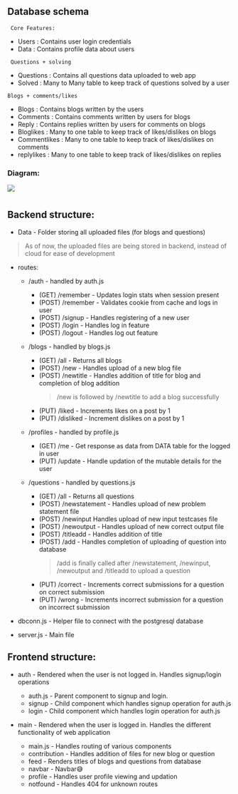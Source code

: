 
## Database schema
` Core Features:`
* Users     : Contains user login credentials
* Data      : Contains profile data about users

` Questions + solving`
* Questions : Contains all questions data uploaded to web app
* Solved    : Many to Many table to keep track of questions solved by a user

`Blogs + comments/likes`
* Blogs     : Contains blogs written by the users
* Comments  : Contains comments written by users for blogs
* Reply     : Contains replies written by users for comments on blogs
* Bloglikes : Many to one table to keep track of likes/dislikes on blogs
* Commentlikes : Many to one table to keep track of likes/dislikes on comments
* replylikes : Many to one table to keep track of likes/dislikes on replies

### Diagram:

<img src = "./schema.png"/>

#

## Backend structure:

* Data - Folder storing all uploaded files (for blogs and questions)
> As of now, the uploaded files are being stored in backend, instead of cloud for ease of development

* routes:

    - /auth - handled by auth.js
        * (GET) /remember - Updates login stats when session present
        * (POST) /remember - Validates cookie from cache and logs in user 
        * (POST) /signup - Handles registering of a new user
        * (POST) /login - Handles log in feature
        * (POST) /logout - Handles log out feature

    - /blogs - handled by blogs.js
        * (GET)  /all - Returns all blogs
        * (POST) /new - Handles upload of a new blog file
        * (POST) /newtitle - Handles addition of title for blog and completion of blog addition
            > /new is followed by /newtitle to add a blog successfully
        * (PUT) /liked - Increments likes on a post by 1
        * (PUT) /disliked - Increment dislikes on a post by 1
    - /profiles - handled by profile.js
        * (GET) /me - Get response as data from DATA table for the logged in user
        * (PUT) /update - Handle updation of the mutable details for the user
    - /questions - handled by questions.js 
        * (GET)  /all - Returns all questions
        * (POST) /newstatement - Handles upload of new problem statement file
        * (POST) /newinput Handles upload of new input testcases file
        * (POST) /newoutput - Handles upload of new correct output file
        * (POST) /titleadd - Handles addition of title 
        * (POST) /add - Handles completion of uploading of question into database
            > /add is finally called after /newstatement, /newinput, /newoutput and /titleadd to upload a question
        * (PUT)  /correct - Increments correct submissions for a question on correct submission
        * (PUT)  /wrong - Increments incorrect submission for a question on incorrect submission       



* dbconn.js - Helper file to connect with the postgresql database

* server.js - Main file

## Frontend structure:

* auth  - Rendered when the user is not logged in. Handles signup/login operations

    - auth.js - Parent component to signup and login. 
    - signup - Child component which handles signup operation for auth.js
    - login  - Child component which handles login operation for auth.js

* main  - Rendered when the user is logged in. Handles the different functionality of web application
   
    - main.js   - Handles routing of various components
    - contribution - Handles addition of files for new blog or question
    - feed - Renders titles of blogs and questions from database
    - navbar - Navbar😅
    - profile - Handles user profile viewing and updation
    - notfound - Handles 404 for unknown routes


